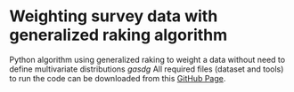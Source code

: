 # Weighting survey data with generalized raking algorithm
Python algorithm using generalized raking to weight a data without need to define multivariate distributions
*gasdg*
All required files (dataset and tools) to run the code can be downloaded from this [GitHub Page](https://github.com/udacity/ud120-projects).
